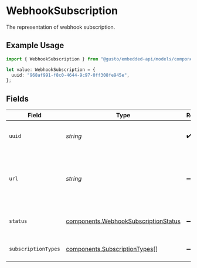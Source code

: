 # WebhookSubscription

The representation of webhook subscription.

## Example Usage

```typescript
import { WebhookSubscription } from "@gusto/embedded-api/models/components/webhooksubscription.js";

let value: WebhookSubscription = {
  uuid: "968af991-f8c0-4644-9c97-0ff308fe945e",
};
```

## Fields

| Field                                                                                        | Type                                                                                         | Required                                                                                     | Description                                                                                  |
| -------------------------------------------------------------------------------------------- | -------------------------------------------------------------------------------------------- | -------------------------------------------------------------------------------------------- | -------------------------------------------------------------------------------------------- |
| `uuid`                                                                                       | *string*                                                                                     | :heavy_check_mark:                                                                           | The UUID of the webhook subscription.                                                        |
| `url`                                                                                        | *string*                                                                                     | :heavy_minus_sign:                                                                           | The webhook subscriber URL. Updates will be POSTed to this URL.                              |
| `status`                                                                                     | [components.WebhookSubscriptionStatus](../../models/components/webhooksubscriptionstatus.md) | :heavy_minus_sign:                                                                           | The status of the webhook subscription.                                                      |
| `subscriptionTypes`                                                                          | [components.SubscriptionTypes](../../models/components/subscriptiontypes.md)[]               | :heavy_minus_sign:                                                                           | Receive updates for these types.                                                             |